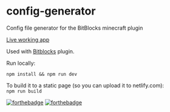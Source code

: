 # config-generator
Config file generator for the BitBlocks minecraft plugin


[Live working app](https://config.netlify.com) 


Used with [Bitblocks](https://github.com/jordigoyanes/BitBlocks) plugin.

Run locally:
```
npm install && npm run dev
```
To build it to a static page (so you can upload it to netlify.com):  
```npm run build```

[![forthebadge](http://forthebadge.com/images/badges/made-with-vue.svg)](http://forthebadge.com) [![forthebadge](http://forthebadge.com/images/badges/makes-people-smile.svg)](http://forthebadge.com)
